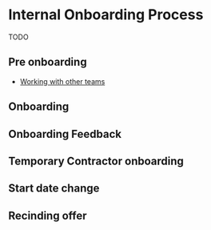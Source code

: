 # Internal Onboarding Process

TODO

## Pre onboarding

- [Working with other teams](working-with-other-teams.md)

## Onboarding

## Onboarding Feedback

## Temporary Contractor onboarding

## Start date change

## Recinding offer
